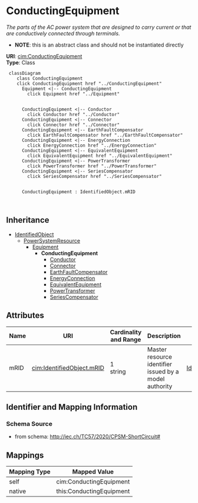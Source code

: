 # ConductingEquipment


_The parts of the AC power system that are designed to carry current or that are conductively connected through terminals._




* __NOTE__: this is an abstract class and should not be instantiated directly


**URI**: [cim:ConductingEquipment](http://iec.ch/TC57/CIM100#ConductingEquipment)<br />
**Type**: Class




```mermaid
 classDiagram
    class ConductingEquipment
    click ConductingEquipment href "../ConductingEquipment"
      Equipment <|-- ConductingEquipment
        click Equipment href "../Equipment"
      

      ConductingEquipment <|-- Conductor
        click Conductor href "../Conductor"
      ConductingEquipment <|-- Connector
        click Connector href "../Connector"
      ConductingEquipment <|-- EarthFaultCompensator
        click EarthFaultCompensator href "../EarthFaultCompensator"
      ConductingEquipment <|-- EnergyConnection
        click EnergyConnection href "../EnergyConnection"
      ConductingEquipment <|-- EquivalentEquipment
        click EquivalentEquipment href "../EquivalentEquipment"
      ConductingEquipment <|-- PowerTransformer
        click PowerTransformer href "../PowerTransformer"
      ConductingEquipment <|-- SeriesCompensator
        click SeriesCompensator href "../SeriesCompensator"
      
      
      ConductingEquipment : IdentifiedObject.mRID
        
      
```





## Inheritance
* [IdentifiedObject](IdentifiedObject.md)
    * [PowerSystemResource](PowerSystemResource.md)
        * [Equipment](Equipment.md)
            * **ConductingEquipment**
                * [Conductor](Conductor.md)
                * [Connector](Connector.md)
                * [EarthFaultCompensator](EarthFaultCompensator.md)
                * [EnergyConnection](EnergyConnection.md)
                * [EquivalentEquipment](EquivalentEquipment.md)
                * [PowerTransformer](PowerTransformer.md)
                * [SeriesCompensator](SeriesCompensator.md)



## Attributes


| Name | URI | Cardinality and Range | Description | Inheritance |
| ---  | --- | --- | --- | --- |
| mRID | [cim:IdentifiedObject.mRID](http://iec.ch/TC57/CIM100#IdentifiedObject.mRID) | 1 <br />  string  | Master resource identifier issued by a model authority | [IdentifiedObject](IdentifiedObject.md) |









## Identifier and Mapping Information







### Schema Source


* from schema: http://iec.ch/TC57/2020/CPSM-ShortCircuit#





## Mappings

| Mapping Type | Mapped Value |
| ---  | ---  |
| self | cim:ConductingEquipment |
| native | this:ConductingEquipment |




